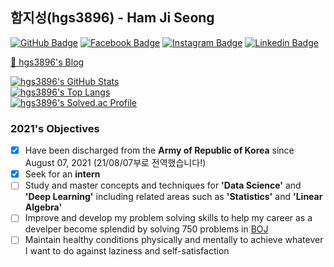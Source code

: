 ## 함지성(hgs3896) - Ham Ji Seong

[![GitHub Badge](https://img.shields.io/badge/-GitHub-333?style=flat-square&logo=GitHub&logoColor=white&link=https://www.github.com/hgs3896)](https://www.github.com/hgs3896)
[![Facebook Badge](https://img.shields.io/badge/-Facebook-3b5998?style=flat-square&logo=facebook&logoColor=white&link=https://www.facebook.com/hgs3896)](https://www.facebook.com/hgs3896)
[![Instagram Badge](https://img.shields.io/badge/-Instagram-8a3ab9?style=flat-square&logo=Instagram&logoColor=white&link=https://www.instagram.com/ham_ji_seong/)](https://www.instagram.com/ham_ji_seong/)
[![Linkedin Badge](https://img.shields.io/badge/-LinkedIn-0e76a8?style=flat-square&logo=Linkedin&logoColor=white&link=https://www.linkedin.com/in/hgs3896/)](https://www.linkedin.com/in/hgs3896/)

[👋 hgs3896's Blog](https://hgs3896.github.io)

[![hgs3896's GitHub Stats](https://github-readme-stats.vercel.app/api?username=hgs3896&count_private=true&cache_seconds=1800&show_icons=true&theme=dracula&locale=kr&hide=contribs)](https://github.com/anuraghazra/github-readme-stats)  
[![hgs3896's Top Langs](https://github-readme-stats.vercel.app/api/top-langs/?username=hgs3896&theme=dracula&locale=kr&layout=compact&cache_seconds=1800)](https://github.com/anuraghazra/github-readme-stats)  
[![hgs3896's Solved.ac Profile](http://mazassumnida.wtf/api/v2/generate_badge?boj=hgs3896)](https://solved.ac/hgs3896)  

### 2021's Objectives

 - [x] Have been discharged from the **Army of Republic of Korea** since August 07, 2021 (21/08/07부로 전역했습니다!)
 - [x] Seek for an **intern**
 - [ ] Study and master concepts and techniques for **'Data Science'** and **'Deep Learning'** including related areas such as **'Statistics'** and **'Linear Algebra'**
 - [ ] Improve and develop my problem solving skills to help my career as a develper become splendid by solving 750 problems in [BOJ](https://acmicpc.net)
 - [ ] Maintain healthy conditions physically and mentally to achieve whatever I want to do against laziness and self-satisfaction
